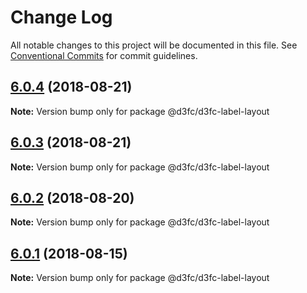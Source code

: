 # Change Log

All notable changes to this project will be documented in this file.
See [Conventional Commits](https://conventionalcommits.org) for commit guidelines.

<a name="6.0.4"></a>
## [6.0.4](https://github.com/d3fc/d3fc/compare/@d3fc/d3fc-label-layout@6.0.3...@d3fc/d3fc-label-layout@6.0.4) (2018-08-21)




**Note:** Version bump only for package @d3fc/d3fc-label-layout

<a name="6.0.3"></a>
## [6.0.3](https://github.com/d3fc/d3fc-label-layout/compare/@d3fc/d3fc-label-layout@6.0.2...@d3fc/d3fc-label-layout@6.0.3) (2018-08-21)




**Note:** Version bump only for package @d3fc/d3fc-label-layout

<a name="6.0.2"></a>
## [6.0.2](https://github.com/d3fc/d3fc/compare/@d3fc/d3fc-label-layout@6.0.1...@d3fc/d3fc-label-layout@6.0.2) (2018-08-20)




**Note:** Version bump only for package @d3fc/d3fc-label-layout

<a name="6.0.1"></a>
## [6.0.1](https://github.com/d3fc/d3fc/compare/@d3fc/d3fc-label-layout@6.0.0...@d3fc/d3fc-label-layout@6.0.1) (2018-08-15)




**Note:** Version bump only for package @d3fc/d3fc-label-layout
